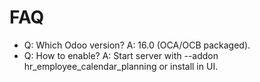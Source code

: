 # FAQ

- Q: Which Odoo version? A: 16.0 (OCA/OCB packaged).
- Q: How to enable? A: Start server with --addon hr_employee_calendar_planning or install in UI.
